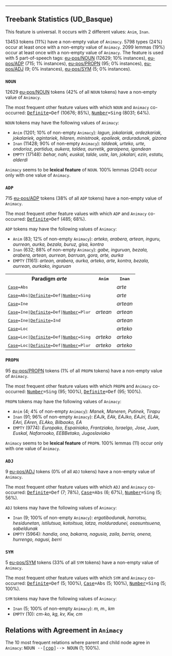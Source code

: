 

--------------------------------------------------------------------------------

## Treebank Statistics (UD_Basque)

This feature is universal.
It occurs with 2 different values: `Anim`, `Inan`.

13453 tokens (11%) have a non-empty value of `Animacy`.
5798 types (24%) occur at least once with a non-empty value of `Animacy`.
2099 lemmas (19%) occur at least once with a non-empty value of `Animacy`.
The feature is used with 5 part-of-speech tags: [eu-pos/NOUN]() (12629; 10% instances), [eu-pos/ADP]() (715; 1% instances), [eu-pos/PROPN]() (95; 0% instances), [eu-pos/ADJ]() (9; 0% instances), [eu-pos/SYM]() (5; 0% instances).

### `NOUN`

12629 [eu-pos/NOUN]() tokens (42% of all `NOUN` tokens) have a non-empty value of `Animacy`.

The most frequent other feature values with which `NOUN` and `Animacy` co-occurred: <tt><a href="Definite.html">Definite</a>=Def</tt> (10676; 85%), <tt><a href="Number.html">Number</a>=Sing</tt> (8031; 64%).

`NOUN` tokens may have the following values of `Animacy`:

* `Anim` (1201; 10% of non-empty `Animacy`): <em>lagun, jokalariak, ordezkariak, jokalariek, agintariek, hilaren, ministroak, epaileak, arduradunak, gizona</em>
* `Inan` (11428; 90% of non-empty `Animacy`): <em>taldeak, urteko, urte, ondorioz, partidua, aukera, taldea, aurretik, garaipena, igandean</em>
* `EMPTY` (17148): <em>behar, nahi, euskal, talde, uste, lan, jokalari, ezin, estatu, alderdi</em>

`Animacy` seems to be **lexical feature** of `NOUN`. 100% lemmas (2041) occur only with one value of `Animacy`.

### `ADP`

715 [eu-pos/ADP]() tokens (38% of all `ADP` tokens) have a non-empty value of `Animacy`.

The most frequent other feature values with which `ADP` and `Animacy` co-occurred: <tt><a href="Definite.html">Definite</a>=Def</tt> (485; 68%).

`ADP` tokens may have the following values of `Animacy`:

* `Anim` (83; 12% of non-empty `Animacy`): <em>arteko, arabera, artean, inguru, aurrean, aurka, bezala, buruz, gisa, kontra</em>
* `Inan` (632; 88% of non-empty `Animacy`): <em>gabe, inguruan, bezala, arabera, artean, aurrean, barruan, gora, arte, aurka</em>
* `EMPTY` (1161): <em>artean, arabera, aurka, arteko, arte, kontra, bezala, aurrean, aurkako, inguruan</em>

<table>
  <tr><th>Paradigm <i>arte</i></th><th><tt>Anim</tt></th><th><tt>Inan</tt></th></tr>
  <tr><td><tt><a href="Case.html">Case</a>=Abs</tt></td><td></td><td><em>arte</em></td></tr>
  <tr><td><tt><a href="Case.html">Case</a>=Abs|<a href="Definite.html">Definite</a>=Def|<a href="Number.html">Number</a>=Sing</tt></td><td></td><td><em>arte</em></td></tr>
  <tr><td><tt><a href="Case.html">Case</a>=Ine</tt></td><td></td><td><em>artean</em></td></tr>
  <tr><td><tt><a href="Case.html">Case</a>=Ine|<a href="Definite.html">Definite</a>=Def|<a href="Number.html">Number</a>=Plur</tt></td><td><em>artean</em></td><td><em>artean</em></td></tr>
  <tr><td><tt><a href="Case.html">Case</a>=Ine|<a href="Definite.html">Definite</a>=Ind</tt></td><td></td><td><em>artean</em></td></tr>
  <tr><td><tt><a href="Case.html">Case</a>=Loc</tt></td><td></td><td><em>arteko</em></td></tr>
  <tr><td><tt><a href="Case.html">Case</a>=Loc|<a href="Definite.html">Definite</a>=Def|<a href="Number.html">Number</a>=Sing</tt></td><td><em>arteko</em></td><td><em>arteko</em></td></tr>
  <tr><td><tt><a href="Case.html">Case</a>=Loc|<a href="Definite.html">Definite</a>=Def|<a href="Number.html">Number</a>=Plur</tt></td><td><em>arteko</em></td><td><em>arteko</em></td></tr>
</table>

### `PROPN`

95 [eu-pos/PROPN]() tokens (1% of all `PROPN` tokens) have a non-empty value of `Animacy`.

The most frequent other feature values with which `PROPN` and `Animacy` co-occurred: <tt><a href="Number.html">Number</a>=Sing</tt> (95; 100%), <tt><a href="Definite.html">Definite</a>=Def</tt> (95; 100%).

`PROPN` tokens may have the following values of `Animacy`:

* `Anim` (4; 4% of non-empty `Animacy`): <em>Manek, Maneren, Putinek, Tirapu</em>
* `Inan` (91; 96% of non-empty `Animacy`): <em>EAJk, EAk, EAJko, EAJri, ELAk, EAri, EAren, ELAko, Bilbaoko, EA</em>
* `EMPTY` (9774): <em>Europako, Espainiako, Frantziako, Israelgo, Jose, Juan, Euskal, Nafarroako, EEBBetako, Jugoslaviako</em>

`Animacy` seems to be **lexical feature** of `PROPN`. 100% lemmas (11) occur only with one value of `Animacy`.

### `ADJ`

9 [eu-pos/ADJ]() tokens (0% of all `ADJ` tokens) have a non-empty value of `Animacy`.

The most frequent other feature values with which `ADJ` and `Animacy` co-occurred: <tt><a href="Definite.html">Definite</a>=Def</tt> (7; 78%), <tt><a href="Case.html">Case</a>=Abs</tt> (6; 67%), <tt><a href="Number.html">Number</a>=Sing</tt> (5; 56%).

`ADJ` tokens may have the following values of `Animacy`:

* `Inan` (9; 100% of non-empty `Animacy`): <em>ergatibodunak, harrotsu, hesidunetan, istilutsua, kotoitsua, latza, molduradunei, osasuntsuena, sabeldunak</em>
* `EMPTY` (5964): <em>handia, ona, bakarra, nagusia, zaila, berria, onena, hurrengo, nagusi, berri</em>

### `SYM`

5 [eu-pos/SYM]() tokens (33% of all `SYM` tokens) have a non-empty value of `Animacy`.

The most frequent other feature values with which `SYM` and `Animacy` co-occurred: <tt><a href="Definite.html">Definite</a>=Def</tt> (5; 100%), <tt><a href="Case.html">Case</a>=Abs</tt> (5; 100%), <tt><a href="Number.html">Number</a>=Sing</tt> (5; 100%).

`SYM` tokens may have the following values of `Animacy`:

* `Inan` (5; 100% of non-empty `Animacy`): <em>m, m., km</em>
* `EMPTY` (10): <em>cm-ko, kg, kv, Kw, cm</em>

## Relations with Agreement in `Animacy`

The 10 most frequent relations where parent and child node agree in `Animacy`:
<tt>NOUN --[<a href="../dep/cop.html">cop</a>]--> NOUN</tt> (1; 100%).

